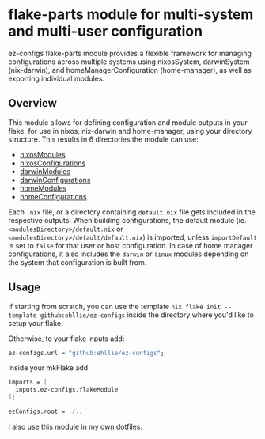 # flake-parts module for multi-system and multi-user configuration

ez-configs flake-parts module provides a flexible framework for managing configurations across multiple systems using nixosSystem, darwinSystem (nix-darwin), and homeManagerConfiguration (home-manager), as well as exporting individual modules.

## Overview

This module allows for defining configuration and module outputs in your flake, for use in nixos, nix-darwin and home-manager, using your directory structure.
This results in 6 directories the module can use:

- [nixosModules](https://flake.parts/options/ez-configs#opt-ezConfigs.nixos.modulesDirectory)
- [nixosConfigurations](https://flake.parts/options/ez-configs#opt-ezConfigs.nixos.configurationsDirectory)
- [darwinModules](https://flake.parts/options/ez-configs#opt-ezConfigs.darwin.modulesDirectory)
- [darwinConfigurations](https://flake.parts/options/ez-configs#opt-ezConfigs.darwin.configurationsDirectory)
- [homeModules](https://flake.parts/options/ez-configs#opt-ezConfigs.home.modulesDirectory)
- [homeConfigurations](https://flake.parts/options/ez-configs#opt-ezConfigs.home.configurationsDirectory)

Each `.nix` file, or a directory containing `default.nix` file gets included in the respective outputs.
When building configurations, the default module (ie. `<modulesDirectory>/default.nix` or `<modulesDirectory>/default/default.nix`) is imported, unless `importDefault` is set to `false` for that user or host configuration.
In case of home manager configurations, it also includes the `darwin` or `linux` modules depending on the system that configuration is built from.

## Usage

If starting from scratch, you can use the template `nix flake init --template github:ehllie/ez-configs` inside the directory where you'd like to setup your flake.

Otherwise, to your flake inputs add:

```nix
ez-configs.url = "github:ehllie/ez-configs";
```

Inside your mkFlake add:

```nix
imports = [
  inputs.ez-configs.flakeModule
];

ezConfigs.root = ./.;

```

I also use this module in my [own dotfiles](https://github.com/ehllie/dotfiles/blob/main/flake.nix).
